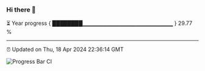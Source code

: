 ### Hi there 👋

⏳ Year progress { ████████▁▁▁▁▁▁▁▁▁▁▁▁▁▁▁▁▁▁▁▁▁▁ } 29.77 %

---

⏰ Updated on Thu, 18 Apr 2024 22:36:14 GMT

![Progress Bar CI](https://github.com/IshwaranRudhara/GIT-ACTION/workflows/Progress%20Bar%20CI/badge.svg)
